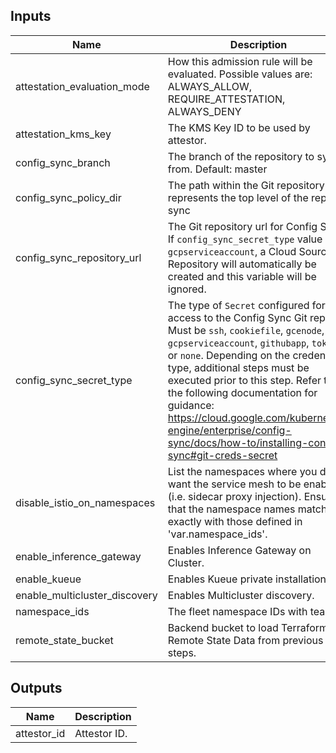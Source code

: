 <!-- BEGINNING OF PRE-COMMIT-TERRAFORM DOCS HOOK -->
## Inputs

| Name | Description | Type | Default | Required |
|------|-------------|------|---------|:--------:|
| attestation\_evaluation\_mode | How this admission rule will be evaluated. Possible values are: ALWAYS\_ALLOW, REQUIRE\_ATTESTATION, ALWAYS\_DENY | `string` | `"ALWAYS_ALLOW"` | no |
| attestation\_kms\_key | The KMS Key ID to be used by attestor. | `string` | `null` | no |
| config\_sync\_branch | The branch of the repository to sync from. Default: master | `string` | `"master"` | no |
| config\_sync\_policy\_dir | The path within the Git repository that represents the top level of the repo to sync | `string` | `null` | no |
| config\_sync\_repository\_url | The Git repository url for Config Sync. If `config_sync_secret_type` value is `gcpserviceaccount`, a Cloud Source Repository will automatically be created and this variable will be ignored. | `string` | `""` | no |
| config\_sync\_secret\_type | The type of `Secret` configured for access to the Config Sync Git repo. Must be `ssh`, `cookiefile`, `gcenode`, `gcpserviceaccount`, `githubapp`, `token`, or `none`. Depending on the credential type, additional steps must be executed prior to this step. Refer to the following documentation for guidance: https://cloud.google.com/kubernetes-engine/enterprise/config-sync/docs/how-to/installing-config-sync#git-creds-secret | `string` | `"gcpserviceaccount"` | no |
| disable\_istio\_on\_namespaces | List the namespaces where you don't want the service mesh to be enabled (i.e. sidecar proxy injection). Ensure that the namespace names match exactly with those defined in 'var.namespace\_ids'. | `list(string)` | `[]` | no |
| enable\_inference\_gateway | Enables Inference Gateway on Cluster. | `bool` | `false` | no |
| enable\_kueue | Enables Kueue private installation. | `bool` | `false` | no |
| enable\_multicluster\_discovery | Enables Multicluster discovery. | `bool` | `true` | no |
| namespace\_ids | The fleet namespace IDs with team | `map(string)` | n/a | yes |
| remote\_state\_bucket | Backend bucket to load Terraform Remote State Data from previous steps. | `string` | n/a | yes |

## Outputs

| Name | Description |
|------|-------------|
| attestor\_id | Attestor ID. |

<!-- END OF PRE-COMMIT-TERRAFORM DOCS HOOK -->
